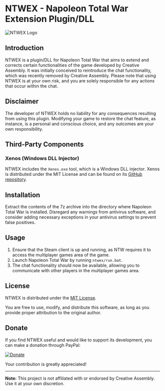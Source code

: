 # NTWEX - Napoleon Total War Extension Plugin/DLL

![NTWEX Logo](link_to_your_logo.png)

## Introduction

NTWEX is a plugin/DLL for Napoleon Total War that aims to extend and corrects certain functionalities of the game developed by Creative Assembly. It was initially conceived to reintroduce the chat functionality, which was recently removed by Creative Assembly. Please note that using NTWEX is at your own risk, and you are solely responsible for any actions that occur within the chat.

## Disclaimer

The developer of NTWEX holds no liability for any consequences resulting from using this plugin. Modifying your game to restore the chat feature, as instance, is a personal and conscious choice, and any outcomes are your own responsibility.

## Third-Party Components

### Xenos (Windows DLL Injector)

NTWEX includes the `Xenos.exe` tool, which is a Windows DLL injector. Xenos is distributed under the MIT License and can be found on its [GitHub repository](https://github.com/DarthTon/Xenos).

## Installation

Extract the contents of the 7z archive into the directory where Napoleon Total War is installed.
Disregard any warnings from antivirus software, and consider adding necessary exceptions in your antivirus settings to prevent false positives.

## Usage

1. Ensure that the Steam client is up and running, as NTW requires it to access the multiplayer games area of the game.
2. Launch Napoleon Total War by running `ntwex/run.bat`.
3. The chat functionality should now be available, allowing you to communicate with other players in the multiplayer games area.

## License

NTWEX is distributed under the [MIT License](LICENSE).

You are free to use, modify, and distribute this software, as long as you provide proper attribution to the original author.

## Donate

If you find NTWEX useful and would like to support its development, you can make a donation through PayPal:

[![Donate](https://img.shields.io/badge/Donate-PayPal-green.svg)](https://paypal.me/r59ntw)

Your contribution is greatly appreciated!

---

**Note:** This project is not affiliated with or endorsed by Creative Assembly. Use it at your own discretion.
